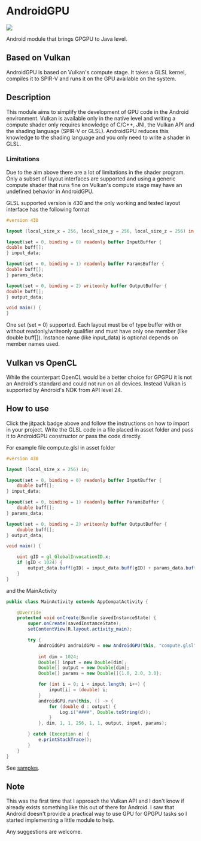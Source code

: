 # AndroidGPU
[![](https://jitpack.io/v/MarcoCiaramella/AndroidGPU.svg)](https://jitpack.io/#MarcoCiaramella/AndroidGPU)

Android module that brings GPGPU to Java level.

## Based on Vulkan
AndroidGPU is based on Vulkan's compute stage. It takes a GLSL kernel, compiles it to SPIR-V and runs it on the GPU available on the system.

## Description
This module aims to simplify the development of GPU code in the Android environment. Vulkan is available only in the native level and writing a compute shader only
requires knowledge of C/C++, JNI, the Vulkan API and the shading language (SPIR-V or GLSL).
AndroidGPU reduces this knowledge to the shading language and you only need to write a shader in GLSL.

### Limitations
Due to the aim above there are a lot of limitations in the shader program. Only a subset of layout interfaces are supported and using a generic compute shader
that runs fine on Vulkan's compute stage may have an undefined behavior in AndroidGPU.

GLSL supported version is 430 and the only working and tested layout interface has the following format
```glsl
#version 430

layout (local_size_x = 256, local_size_y = 256, local_size_z = 256) in;

layout(set = 0, binding = 0) readonly buffer InputBuffer {
double buff[];
} input_data;

layout(set = 0, binding = 1) readonly buffer ParamsBuffer {
double buff[];
} params_data;

layout(set = 0, binding = 2) writeonly buffer OutputBuffer {
double buff[];
} output_data;

void main() {
}
```
One set (set = 0) supported. Each layout must be of type buffer with or without readonly/writeonly qualifier and must have only one member (like double buff[]).
Instance name (like input_data) is optional depends on member names used.

## Vulkan vs OpenCL
While the counterpart OpenCL would be a better choice for GPGPU it is not an Android's standard and could not run on all devices.
Instead Vulkan is supported by Android's NDK from API level 24.

## How to use
Click the jitpack badge above and follow the instructions on how to import in your project.
Write the GLSL code in a file placed in asset folder and pass it to AndroidGPU constructor or pass the code directly.

For example file compute.glsl in asset folder
```glsl
#version 430

layout (local_size_x = 256) in;

layout(set = 0, binding = 0) readonly buffer InputBuffer {
    double buff[];
} input_data;

layout(set = 0, binding = 1) readonly buffer ParamsBuffer {
    double buff[];
} params_data;

layout(set = 0, binding = 2) writeonly buffer OutputBuffer {
    double buff[];
} output_data;

void main() {

    uint gID = gl_GlobalInvocationID.x;
    if (gID < 1024) {
        output_data.buff[gID] = input_data.buff[gID] + params_data.buff[0] + params_data.buff[1] + params_data.buff[2];
    }
}
```
and the MainActivity
```java
public class MainActivity extends AppCompatActivity {

    @Override
    protected void onCreate(Bundle savedInstanceState) {
        super.onCreate(savedInstanceState);
        setContentView(R.layout.activity_main);

        try {
            AndroidGPU androidGPU = new AndroidGPU(this, "compute.glsl");
            
            int dim = 1024;
            Double[] input = new Double[dim];
            Double[] output = new Double[dim];
            Double[] params = new Double[]{1.0, 2.0, 3.0};

            for (int i = 0; i < input.length; i++) {
                input[i] = (double) i;
            }
            androidGPU.run(this, () -> {
                for (double d : output) {
                    Log.i("####", Double.toString(d));
                }
            }, dim, 1, 1, 256, 1, 1, output, input, params);

        } catch (Exception e) {
            e.printStackTrace();
        }
    }
}
```
See [samples](https://github.com/MarcoCiaramella/AndroidGPU-Samples).

## Note
This was the first time that I approach the Vulkan API and I don't know if already exists something like this out of there for Android. I saw that Android doesn't provide a practical way to use GPU for GPGPU tasks
so I started implementing a little module to help.

Any suggestions are welcome.
